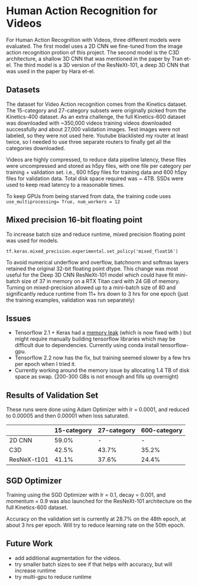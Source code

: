 # Human Action Recognition for Videos

For Human Action Recognition with Videos, three different models were evaluated.
The first model uses a 2D CNN we fine-tuned from the image action recognition protion of this project.
The second model is the C3D architecture, a shallow 3D CNN that was mentioned in the paper by Tran et-el.
The third model is a 3D version of the ResNeXt-101, a deep 3D CNN that was used in the paper by Hara et-el.

## Datasets

The dataset for Video Action recognition comes from the Kinetics dataset.
The 15-category and 27-category subsets were originally picked from the Kinetics-400 dataset.
As an extra challenge, the full Kinetics-600 dataset was downloaded with ~350,000 videos training videos downloaded successfully and about 27,000 validation images.  Test images were not labeled, so they were not used here.  Youtube blacklisted my router at least twice, so I needed to use three separate routers to finally get all the categories downloaded.

Videos are highly compressed, to reduce data pipeline latency, these files were uncompressed and stored as h5py files, with one file per category per training + validation set.  i.e., 600 h5py files for training data and 600 h5py files for validation data.  Total disk space required was ~ 4TB.  SSDs were used to keep read latency to a reasonable times.

To keep GPUs from being starved from data, the training code uses `use_multiprocessing= True, num_workers = 12` 

## Mixed precision 16-bit floating point 

To increase batch size and reduce runtime, mixed precision floating point was used for models.

```
tf.keras.mixed_precision.experimental.set_policy('mixed_float16')
```

To avoid numerical underflow and overflow, batchnorm and softmax layers retained the original 32-bit floating point dtype.
This change was most useful for the Deep 3D CNN ResNeXt-101 model which could have fit mini-batch size of 37 in memory on a RTX Titan card with 24 GB of memory.  Turning on mixed-precision allowed up to a mini-batch size of 80 and significantly reduce runtime from 11+ hrs down to 3 hrs for one epoch (just the training examples, validation was run separately)

## Issues

* Tensorflow 2.1 + Keras had a [memory leak](https://github.com/tensorflow/tensorflow/issues/37515) (which is now fixed with  ) but might require manually building tensorflow libraries which may be difficult due to dependencies.  Currently using conda install tensorflow-gpu.
* Tensorflow 2.2 now has the fix, but training seemed slower by a few hrs per epoch when I tried it.
* Currently working around the memory issue by allocating 1.4 TB of disk space as swap. (200-300 GBs is not enough and fills up overnight)


## Results of Validation Set

These runs were done using Adam Optimizer with lr = 0.0001, and reduced to 0.00005 and then 0.00001 when loss saturated.

|               |  15-category  |  27-category  |    600-category
|---------------|---------------| --------------|-----------------
| 2D CNN        |    59.0%      |     -         |       -
| C3D           |    42.5%      |     43.7%     |      35.2%
| ResNeX-t101   |    41.1%      |     37.6%     |      24.4%


## SGD Optimizer

Training using the SGD Optimizer with lr = 0.1, decay = 0.001, and momentum = 0.9 was also launched for the ResNeXt-101 architecture on the full Kinetics-600 dataset.

Accuracy on the validation set is currently at 28.7% on the 48th epoch, at about 3 hrs per epoch.
Will try to reduce learning rate on the 50th epoch.  

## Future Work
* add additional augmentation for the videos.
* try smaller batch sizes to see if that helps with accuracy, but will increase runtime
* try multi-gpu to reduce runtime

